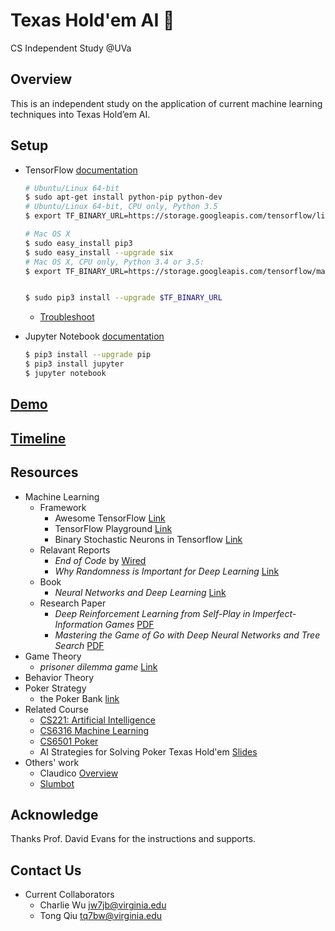 # Texas Hold'em AI 🤖
CS Independent Study @UVa

Overview
--------
This is an independent study on the application of current machine learning techniques into Texas Hold’em AI.

Setup
-----
- TensorFlow [documentation](https://www.tensorflow.org/versions/master/api_docs/python/index.html) 
  ``` bash
  # Ubuntu/Linux 64-bit
  $ sudo apt-get install python-pip python-dev
  # Ubuntu/Linux 64-bit, CPU only, Python 3.5
  $ export TF_BINARY_URL=https://storage.googleapis.com/tensorflow/linux/cpu/tensorflow-0.11.0-cp35-cp35m-linux_x86_64.whl

  # Mac OS X
  $ sudo easy_install pip3
  $ sudo easy_install --upgrade six
  # Mac OS X, CPU only, Python 3.4 or 3.5:
  $ export TF_BINARY_URL=https://storage.googleapis.com/tensorflow/mac/gpu/tensorflow-0.11.0-py3-none-any.whl
  
  
  $ sudo pip3 install --upgrade $TF_BINARY_URL
  ```
  
  - [Troubleshoot]([https://www.tensorflow.org/versions/master/get_started/os_setup.html#requirements](https://www.tensorflow.org/versions/master/get_started/os_setup.html#common-problems))
  
- Jupyter Notebook  [documentation](http://jupyter.readthedocs.io/en/latest/index.html)
  
  ``` bash
  $ pip3 install --upgrade pip
  $ pip3 install jupyter
  $ jupyter notebook
  ```

[Demo](Demo.ipynb)
------------------

[Timeline](Timeline.md)
-----------------------


Resources
---------
- Machine Learning
    - Framework
		-  Awesome TensorFlow [Link](https://github.com/jtoy/awesome-tensorflow)
		-  TensorFlow Playground [Link](http://playground.tensorflow.org)
		-  Binary Stochastic Neurons in Tensorflow [Link](https://gist.github.com/spitis/34b44190c702ae9e858dd020d2790a17)
    - Relavant Reports
        - *End of Code* by [Wired](http://www.wired.com/2016/05/the-end-of-code/)
        - *Why Randomness is Important for Deep Learning* [Link](http://blog.evjang.com/2016/07/randomness-deep-learning.html)
    - Book
    	- *Neural Networks and Deep Learning* [Link](http://neuralnetworksanddeeplearning.com)
    - Research Paper
	    - *Deep Reinforcement Learning from Self-Play in Imperfect-Information Games* [PDF](http://arxiv.org/pdf/1603.01121v2.pdf)
	    - *Mastering the Game of Go with Deep Neural Networks and Tree Search* [PDF](https://gogameguru.com/i/2016/03/deepmind-mastering-go.pdf)
- Game Theory
	- *prisoner dilemma game* [Link](http://cs.stanford.edu/people/eroberts/courses/soco/projects/1998-99/game-theory/index.html)
- Behavior Theory
- Poker Strategy
    - the Poker Bank [link](http://www.thepokerbank.com)
- Related Course
    - [CS221: Artificial Intelligence](http://web.stanford.edu/class/cs221/)
    - [CS6316 Machine Learning](https://www.cs.virginia.edu/yanjun/teach/2016f/index.html)
    - [CS6501 Poker](http://www.cs.virginia.edu/evans/poker/)
    - AI Strategies for Solving Poker Texas Hold'em [Slides](http://www.slideshare.net/GiovanniMurru/ai-strategies-for-solving-poker-texas-holdem)
- Others' work
    - Claudico [Overview](http://reports-archive.adm.cs.cmu.edu/anon/anon/home/ftp/2015/CMU-CS-15-104.pdf)
    - [Slumbot](http://www.slumbot.com)

Acknowledge
-----------

Thanks Prof. David Evans for the instructions and supports.


Contact Us
----------

- Current Collaborators
    - Charlie Wu [jw7jb@virginia.edu](mailto:jw7jb@virginia.edu)
    - Tong Qiu [tq7bw@virginia.edu](mailto:tq7bw@virginia.edu)
